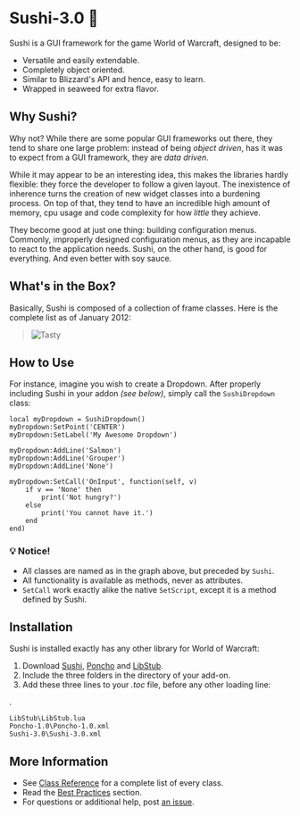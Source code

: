 # Sushi-3.0 :sushi:
Sushi is a GUI framework for the game World of Warcraft, designed to be:

* Versatile and easily extendable.
* Completely object oriented.
* Similar to Blizzard's API and hence, easy to learn.
* Wrapped in seaweed for extra flavor.

## Why Sushi?
Why not? While there are some popular GUI frameworks out there, they tend to share one large problem: instead of being _object driven_, has it was to expect from a GUI framework, they are _data driven_.

While it may appear to be an interesting idea, this makes the libraries hardly flexible: they force the developer to follow a given layout. The inexistence of inherence turns the creation of new widget classes into a burdening process. On top of that, they tend to have an incredible high amount of memory, cpu usage and code complexity for how _little_ they achieve.

They become good at just one thing: building configuration menus. Commonly, improperly designed configuration menus, as they are incapable to react to the application needs. Sushi, on the other hand, is good for everything. And even better with soy sauce.

## What's in the Box?
Basically, Sushi is composed of a collection of frame classes. Here is the complete list as of January 2012:

> ![Tasty](https://github.com/jaliborc/Sushi-3.0/wiki/Images/Sushi-Graph.png)

## How to Use
For instance, imagine you wish to create a Dropdown. After properly including Sushi in your addon _(see below)_, simply call the `SushiDropdown` class:

	local myDropdown = SushiDropdown()
	myDropdown:SetPoint('CENTER')
	myDropdown:SetLabel('My Awesome Dropdown')
	
	myDropdown:AddLine('Salmon')
	myDropdown:AddLine('Grouper')
	myDropdown:AddLine('None')
	
	myDropdown:SetCall('OnInput', function(self, v)
		if v == 'None' then
			print('Not hungry?')
		else
			print('You cannot have it.')
		end
	end)

### :bulb: Notice!

* All classes are named as in the graph above, but preceded by `Sushi`.
* All functionality is available as methods, never as attributes.
* `SetCall` work exactly alike the native `SetScript`, except it is a method defined by Sushi.

## Installation
Sushi is installed exactly has any other library for World of Warcraft:

1. Download [Sushi](https://github.com/Jaliborc/Sushi-3.0), [Poncho](https://github.com/Jaliborc/Poncho-1.0) and [LibStub](https://github.com/p3lim/LibStub).
2. Include the three folders in the directory of your add-on.
3. Add these three lines to your _.toc_ file, before any other loading line:

.

	LibStub\LibStub.lua
	Poncho-1.0\Poncho-1.0.xml
	Sushi-3.0\Sushi-3.0.xml

## More Information
* See [Class Reference](https://github.com/Jaliborc/Sushi-3.0/wiki/Class-Reference) for a complete list of every class.
* Read the [Best Practices](https://github.com/Jaliborc/Sushi-3.0/wiki/Best-practices) section.
* For questions or additional help, post [an issue](https://github.com/Jaliborc/Sushi-3.0/issues/new).
